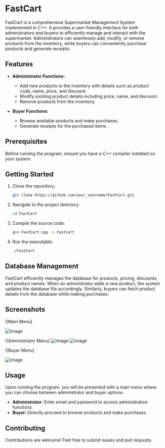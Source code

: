 # FastCart

FastCart is a comprehensive Supermarket Management System implemented in C++. It provides a user-friendly interface for both administrators and buyers to efficiently manage and interact with the supermarket. Administrators can seamlessly add, modify, or remove products from the inventory, while buyers can conveniently purchase products and generate receipts.

## Features

- **Administrator Functions:**
  - Add new products to the inventory with details such as product code, name, price, and discount.
  - Modify existing product details including price, name, and discount.
  - Remove products from the inventory.

- **Buyer Functions:**
  - Browse available products and make purchases.
  - Generate receipts for the purchased items.

## Prerequisites

Before running the program, ensure you have a C++ compiler installed on your system.

## Getting Started

1. Clone the repository:

   ```bash
   git clone https://github.com/your_username/FastCart.git
   ```

2. Navigate to the project directory:

   ```bash
   cd FastCart
   ```

3. Compile the source code:

   ```bash
   g++ FastCart.cpp -o FastCart
   ```

4. Run the executable:

   ```bash
   ./FastCart
   ```

## Database Management

FastCart efficiently manages the database for products, pricing, discounts, and product names. When an administrator adds a new product, the system updates the database file accordingly. Similarly, buyers can fetch product details from the database while making purchases.

## Screenshots

![Main Menu]

![image](https://github.com/Chiragjain7254/FastCart/assets/93074682/b4b2809f-d498-4deb-8b9b-f9183c6d7d4a)


![Administrator Menu]
![image](https://github.com/Chiragjain7254/FastCart/assets/93074682/846aac04-0ee3-4972-a3a2-d367946f2719)
![image](https://github.com/Chiragjain7254/FastCart/assets/93074682/f0f92286-ff99-4bf8-bf8c-b43827ed9191)



![Buyer Menu]

![image](https://github.com/Chiragjain7254/FastCart/assets/93074682/5b57c040-b660-4f68-b2f7-b0b2b6212681)


## Usage

Upon running the program, you will be presented with a main menu where you can choose between administrator and buyer options. 

- **Administrator:** Enter email and password to access administrative functions.
- **Buyer:** Directly proceed to browse products and make purchases.

## Contributing

Contributions are welcome! Feel free to submit issues and pull requests.


